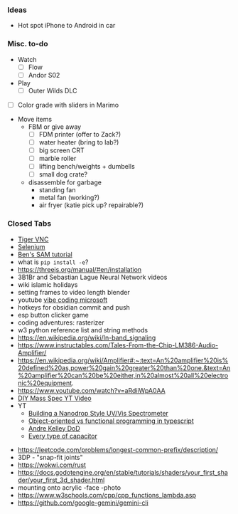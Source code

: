 ### Ideas
- Hot spot iPhone to Android in car
### Misc. to-do
 - Watch
	 - [ ] Flow
	 - [ ] Andor S02
 - Play 
	 - [ ] Outer Wilds DLC
 - [ ] Color grade with sliders in Marimo
 - Move items
	 - FBM or give away
		 - [ ] FDM printer (offer to Zack?)
		 - [ ] water heater (bring to lab?)
		 - [ ] big screen CRT
		 - [ ] marble roller
		 - [ ] lifting bench/weights + dumbells
		 - [ ] small dog crate?
	 - disassemble for garbage
		 - standing fan
		 - metal fan (working?)
		 - air fryer (katie pick up?  repairable?)
### Closed Tabs
- [Tiger VNC](https://tigervnc.org/)
- [Selenium](https://pypi.org/project/selenium/)
- [Ben's SAM tutorial](https://colab.research.google.com/github/roboflow-ai/notebooks/blob/main/notebooks/how-to-segment-anything-with-sam.ipynb#scrollTo=RHw4yH8XRCo9)
- what is `pip install -e`?
- https://threejs.org/manual/#en/installation
- 3B1Br and Sebastian Lague Neural Network videos
- wiki islamic holidays
- setting frames to video length blender
- youtube [vibe coding microsoft](https://www.youtube.com/watch?v=eo9UKLqfjhI)
- hotkeys for obsidian commit and push
- esp button clicker game
- coding adventures: rasterizer
- w3 python reference list and string methods
- https://en.wikipedia.org/wiki/In-band_signaling
- https://www.instructables.com/Tales-From-the-Chip-LM386-Audio-Amplifier/
- https://en.wikipedia.org/wiki/Amplifier#:~:text=An%20amplifier%20is%20defined%20as,power%20gain%20greater%20than%20one.&text=An%20amplifier%20can%20be%20either,in%20almost%20all%20electronic%20equipment.
- https://www.youtube.com/watch?v=aRdiiWpA0AA
- [DIY Mass Spec YT Video](https://www.youtube.com/watch?v=nIKhUizkXxA&t=449s)
- YT
	- [Building a Nanodrop Style UV/Vis Spectrometer](https://www.youtube.com/@thethoughtemporium)
	- [Object-oriented vs functional programming in typescript](https://youtu.be/fsVL_xrYO0w)
	- [Andre Kelley DoD](https://youtu.be/IroPQ150F6c)
	- [Every type of capacitor](https://youtu.be/Fwng7mRuOVw)

[](https://www.youtube.com/@Blargis3d)
- https://leetcode.com/problems/longest-common-prefix/description/
- 3DP - "snap-fit joints"
- https://wokwi.com/rust
- https://docs.godotengine.org/en/stable/tutorials/shaders/your_first_shader/your_first_3d_shader.html
- mounting onto acrylic -face -photo
- https://www.w3schools.com/cpp/cpp_functions_lambda.asp
- https://github.com/google-gemini/gemini-cli